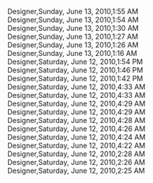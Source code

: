 ﻿Designer,Sunday, June 13, 2010,1:55 AM  Designer,Sunday, June 13, 2010,1:54 AM  Designer,Sunday, June 13, 2010,1:30 AM  Designer,Sunday, June 13, 2010,1:27 AM  Designer,Sunday, June 13, 2010,1:26 AM  Designer,Sunday, June 13, 2010,1:16 AM  Designer,Saturday, June 12, 2010,1:54 PM  Designer,Saturday, June 12, 2010,1:46 PM  Designer,Saturday, June 12, 2010,1:42 PM  Designer,Saturday, June 12, 2010,4:33 AM  Designer,Saturday, June 12, 2010,4:33 AM  Designer,Saturday, June 12, 2010,4:29 AM  Designer,Saturday, June 12, 2010,4:29 AM  Designer,Saturday, June 12, 2010,4:28 AM  Designer,Saturday, June 12, 2010,4:26 AM  Designer,Saturday, June 12, 2010,4:24 AM  Designer,Saturday, June 12, 2010,4:22 AM  Designer,Saturday, June 12, 2010,2:28 AM  Designer,Saturday, June 12, 2010,2:26 AM  Designer,Saturday, June 12, 2010,2:25 AM